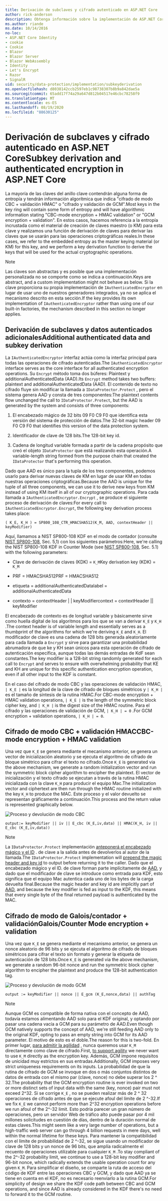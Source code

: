 ```yaml
---
title: Derivación de subclaves y cifrado autenticado en ASP.NET Core
author: rick-anderson
description: Obtenga información sobre la implementación de ASP.NET Core la derivación de subclaves de protección de datos y el cifrado autenticado.
ms.author: riande
ms.date: 10/14/2016
no-loc:
- ASP.NET Core Identity
- cookie
- Cookie
- Blazor
- Blazor Server
- Blazor WebAssembly
- Identity
- Let's Encrypt
- Razor
- SignalR
uid: security/data-protection/implementation/subkeyderivation
ms.openlocfilehash: d8038142ccb2597eb1c98738307b8b9a842dae5a
ms.sourcegitcommit: 65add17f74a29a647d812b04517e46cbc78258f9
ms.translationtype: MT
ms.contentlocale: es-ES
ms.lasthandoff: 08/19/2020
ms.locfileid: "88630125"
---
```

# <a name="subkey-derivation-and-authenticated-encryption-in-aspnet-core"></a><span data-ttu-id="d0601-103">Derivación de subclaves y cifrado autenticado en ASP.NET Core</span><span class="sxs-lookup"><span data-stu-id="d0601-103">Subkey derivation and authenticated encryption in ASP.NET Core</span></span>

<a name="data-protection-implementation-subkey-derivation"></a>

<span data-ttu-id="d0601-104">La mayoría de las claves del anillo clave contendrán alguna forma de entropía y tendrán información algorítmica que indica "cifrado de modo CBC + validación HMAC" o "cifrado y validación de GCM".</span><span class="sxs-lookup"><span data-stu-id="d0601-104">Most keys in the key ring will contain some form of entropy and will have algorithmic information stating "CBC-mode encryption + HMAC validation" or "GCM encryption + validation".</span></span> <span data-ttu-id="d0601-105">En estos casos, hacemos referencia a la entropía incrustada como el material de creación de claves maestro (o KM) para esta clave y realizamos una función de derivación de claves para derivar las claves que se usarán para las operaciones criptográficas reales.</span><span class="sxs-lookup"><span data-stu-id="d0601-105">In these cases, we refer to the embedded entropy as the master keying material (or KM) for this key, and we perform a key derivation function to derive the keys that will be used for the actual cryptographic operations.</span></span>

> [!NOTE]
> <span data-ttu-id="d0601-106">Las claves son abstractas y es posible que una implementación personalizada no se comporte como se indica a continuación.</span><span class="sxs-lookup"><span data-stu-id="d0601-106">Keys are abstract, and a custom implementation might not behave as below.</span></span> <span data-ttu-id="d0601-107">Si la clave proporciona su propia implementación de `IAuthenticatedEncryptor` en lugar de usar uno de nuestros generadores integrados, ya no se aplica el mecanismo descrito en esta sección.</span><span class="sxs-lookup"><span data-stu-id="d0601-107">If the key provides its own implementation of `IAuthenticatedEncryptor` rather than using one of our built-in factories, the mechanism described in this section no longer applies.</span></span>

<a name="data-protection-implementation-subkey-derivation-aad"></a>

## <a name="additional-authenticated-data-and-subkey-derivation"></a><span data-ttu-id="d0601-108">Derivación de subclaves y datos autenticados adicionales</span><span class="sxs-lookup"><span data-stu-id="d0601-108">Additional authenticated data and subkey derivation</span></span>

<span data-ttu-id="d0601-109">La `IAuthenticatedEncryptor` interfaz actúa como la interfaz principal para todas las operaciones de cifrado autenticadas.</span><span class="sxs-lookup"><span data-stu-id="d0601-109">The `IAuthenticatedEncryptor` interface serves as the core interface for all authenticated encryption operations.</span></span> <span data-ttu-id="d0601-110">Su `Encrypt` método toma dos búferes: Plaintext y additionalAuthenticatedData (AAD).</span><span class="sxs-lookup"><span data-stu-id="d0601-110">Its `Encrypt` method takes two buffers: plaintext and additionalAuthenticatedData (AAD).</span></span> <span data-ttu-id="d0601-111">El contenido de texto no cifrado fluye sin modificar la llamada a `IDataProtector.Protect` , pero el sistema genera AAD y consta de tres componentes:</span><span class="sxs-lookup"><span data-stu-id="d0601-111">The plaintext contents flow unchanged the call to `IDataProtector.Protect`, but the AAD is generated by the system and consists of three components:</span></span>

1. <span data-ttu-id="d0601-112">El encabezado mágico de 32 bits 09 F0 C9 F0 que identifica esta versión del sistema de protección de datos.</span><span class="sxs-lookup"><span data-stu-id="d0601-112">The 32-bit magic header 09 F0 C9 F0 that identifies this version of the data protection system.</span></span>

2. <span data-ttu-id="d0601-113">Identificador de clave de 128 bits.</span><span class="sxs-lookup"><span data-stu-id="d0601-113">The 128-bit key id.</span></span>

3. <span data-ttu-id="d0601-114">Cadena de longitud variable formada a partir de la cadena propósito que creó el objeto `IDataProtector` que está realizando esta operación.</span><span class="sxs-lookup"><span data-stu-id="d0601-114">A variable-length string formed from the purpose chain that created the `IDataProtector` that's performing this operation.</span></span>

<span data-ttu-id="d0601-115">Dado que AAD es único para la tupla de los tres componentes, podemos usarlo para derivar nuevas claves de KM en lugar de usar KM en todas nuestras operaciones criptográficas.</span><span class="sxs-lookup"><span data-stu-id="d0601-115">Because the AAD is unique for the tuple of all three components, we can use it to derive new keys from KM instead of using KM itself in all of our cryptographic operations.</span></span> <span data-ttu-id="d0601-116">Para cada llamada a `IAuthenticatedEncryptor.Encrypt` , se produce el siguiente proceso de derivación de claves:</span><span class="sxs-lookup"><span data-stu-id="d0601-116">For every call to `IAuthenticatedEncryptor.Encrypt`, the following key derivation process takes place:</span></span>

`( K_E, K_H ) = SP800_108_CTR_HMACSHA512(K_M, AAD, contextHeader || keyModifier)`

<span data-ttu-id="d0601-117">Aquí, llamamos a NIST SP800-108 KDF en el modo de contador (consulte [NIST SP800-108](https://nvlpubs.nist.gov/nistpubs/Legacy/SP/nistspecialpublication800-108.pdf), Sec. 5,1) con los siguientes parámetros:</span><span class="sxs-lookup"><span data-stu-id="d0601-117">Here, we're calling the NIST SP800-108 KDF in Counter Mode (see [NIST SP800-108](https://nvlpubs.nist.gov/nistpubs/Legacy/SP/nistspecialpublication800-108.pdf), Sec. 5.1) with the following parameters:</span></span>

* <span data-ttu-id="d0601-118">Clave de derivación de claves (KDK) = `K_M`</span><span class="sxs-lookup"><span data-stu-id="d0601-118">Key derivation key (KDK) = `K_M`</span></span>

* <span data-ttu-id="d0601-119">PRF = HMACSHA512</span><span class="sxs-lookup"><span data-stu-id="d0601-119">PRF = HMACSHA512</span></span>

* <span data-ttu-id="d0601-120">etiqueta = additionalAuthenticatedData</span><span class="sxs-lookup"><span data-stu-id="d0601-120">label = additionalAuthenticatedData</span></span>

* <span data-ttu-id="d0601-121">contexto = contextHeader | | keyModifier</span><span class="sxs-lookup"><span data-stu-id="d0601-121">context = contextHeader || keyModifier</span></span>

<span data-ttu-id="d0601-122">El encabezado de contexto es de longitud variable y básicamente sirve como huella digital de los algoritmos para los que se van a derivar `K_E` y `K_H` .</span><span class="sxs-lookup"><span data-stu-id="d0601-122">The context header is of variable length and essentially serves as a thumbprint of the algorithms for which we're deriving `K_E` and `K_H`.</span></span> <span data-ttu-id="d0601-123">El modificador de clave es una cadena de 128 bits generada aleatoriamente para cada llamada a `Encrypt` y sirve para garantizar una probabilidad abrumadora de que ke y KH sean únicos para esta operación de cifrado de autenticación específica, aunque todas las demás entradas de KdF sean constantes.</span><span class="sxs-lookup"><span data-stu-id="d0601-123">The key modifier is a 128-bit string randomly generated for each call to `Encrypt` and serves to ensure with overwhelming probability that KE and KH are unique for this specific authentication encryption operation, even if all other input to the KDF is constant.</span></span>

<span data-ttu-id="d0601-124">En el caso del cifrado de modo CBC y las operaciones de validación HMAC, `| K_E |` es la longitud de la clave de cifrado de bloques simétricos y `| K_H |` es el tamaño de síntesis de la rutina HMAC.</span><span class="sxs-lookup"><span data-stu-id="d0601-124">For CBC-mode encryption + HMAC validation operations, `| K_E |` is the length of the symmetric block cipher key, and `| K_H |` is the digest size of the HMAC routine.</span></span> <span data-ttu-id="d0601-125">Para el cifrado y las operaciones de validación de GCM, `| K_H | = 0` .</span><span class="sxs-lookup"><span data-stu-id="d0601-125">For GCM encryption + validation operations, `| K_H | = 0`.</span></span>

## <a name="cbc-mode-encryption--hmac-validation"></a><span data-ttu-id="d0601-126">Cifrado de modo CBC + validación HMAC</span><span class="sxs-lookup"><span data-stu-id="d0601-126">CBC-mode encryption + HMAC validation</span></span>

<span data-ttu-id="d0601-127">Una vez que `K_E` se genera mediante el mecanismo anterior, se genera un vector de inicialización aleatorio y se ejecuta el algoritmo de cifrado de bloque simétrico para cifrar el texto no cifrado.</span><span class="sxs-lookup"><span data-stu-id="d0601-127">Once `K_E` is generated via the above mechanism, we generate a random initialization vector and run the symmetric block cipher algorithm to encipher the plaintext.</span></span> <span data-ttu-id="d0601-128">El vector de inicialización y el texto cifrado se ejecutan a través de la rutina HMAC inicializada con la clave `K_H` para producir el equipo Mac.</span><span class="sxs-lookup"><span data-stu-id="d0601-128">The initialization vector and ciphertext are then run through the HMAC routine initialized with the key `K_H` to produce the MAC.</span></span> <span data-ttu-id="d0601-129">Este proceso y el valor devuelto se representan gráficamente a continuación.</span><span class="sxs-lookup"><span data-stu-id="d0601-129">This process and the return value is represented graphically below.</span></span>

![Proceso y devolución de modo CBC](subkeyderivation/_static/cbcprocess.png)

`output:= keyModifier || iv || E_cbc (K_E,iv,data) || HMAC(K_H, iv || E_cbc (K_E,iv,data))`

> [!NOTE]
> <span data-ttu-id="d0601-131">La `IDataProtector.Protect` implementación [anteponerá el encabezado mágico y el ID](xref:security/data-protection/implementation/authenticated-encryption-details) . de clave a la salida antes de devolverlos al autor de la llamada.</span><span class="sxs-lookup"><span data-stu-id="d0601-131">The `IDataProtector.Protect` implementation will [prepend the magic header and key id](xref:security/data-protection/implementation/authenticated-encryption-details) to output before returning it to the caller.</span></span> <span data-ttu-id="d0601-132">Dado que el encabezado mágico y el ID. de clave forman parte implícitamente de [AAD](xref:security/data-protection/implementation/subkeyderivation#data-protection-implementation-subkey-derivation-aad), y dado que el modificador de clave se introduce como entrada para KDF, esto significa que el equipo Mac autentica cada uno de los bytes de la carga devuelta final.</span><span class="sxs-lookup"><span data-stu-id="d0601-132">Because the magic header and key id are implicitly part of [AAD](xref:security/data-protection/implementation/subkeyderivation#data-protection-implementation-subkey-derivation-aad), and because the key modifier is fed as input to the KDF, this means that every single byte of the final returned payload is authenticated by the MAC.</span></span>

## <a name="galoiscounter-mode-encryption--validation"></a><span data-ttu-id="d0601-133">Cifrado de modo de Galois/contador + validación</span><span class="sxs-lookup"><span data-stu-id="d0601-133">Galois/Counter Mode encryption + validation</span></span>

<span data-ttu-id="d0601-134">Una vez que `K_E` se genera mediante el mecanismo anterior, se genera un nonce aleatorio de 96 bits y se ejecuta el algoritmo de cifrado de bloques simétricos para cifrar el texto sin formato y generar la etiqueta de autenticación de 128 bits.</span><span class="sxs-lookup"><span data-stu-id="d0601-134">Once `K_E` is generated via the above mechanism, we generate a random 96-bit nonce and run the symmetric block cipher algorithm to encipher the plaintext and produce the 128-bit authentication tag.</span></span>

![Proceso y devolución de modo GCM](subkeyderivation/_static/galoisprocess.png)

`output := keyModifier || nonce || E_gcm (K_E,nonce,data) || authTag`

> [!NOTE]
> <span data-ttu-id="d0601-136">Aunque GCM es compatible de forma nativa con el concepto de AAD, todavía estamos alimentando AAD solo para el KDF original, y optando por pasar una cadena vacía a GCM para su parámetro de AAD.</span><span class="sxs-lookup"><span data-stu-id="d0601-136">Even though GCM natively supports the concept of AAD, we're still feeding AAD only to the original KDF, opting to pass an empty string into GCM for its AAD parameter.</span></span> <span data-ttu-id="d0601-137">El motivo de esto es el doble.</span><span class="sxs-lookup"><span data-stu-id="d0601-137">The reason for this is two-fold.</span></span> <span data-ttu-id="d0601-138">En primer lugar, [para admitir la agilidad](xref:security/data-protection/implementation/context-headers#data-protection-implementation-context-headers) , nunca queremos usar `K_M` directamente como clave de cifrado.</span><span class="sxs-lookup"><span data-stu-id="d0601-138">First, [to support agility](xref:security/data-protection/implementation/context-headers#data-protection-implementation-context-headers) we never want to use `K_M` directly as the encryption key.</span></span> <span data-ttu-id="d0601-139">Además, GCM impone requisitos de unicidad muy estrictos en sus entradas.</span><span class="sxs-lookup"><span data-stu-id="d0601-139">Additionally, GCM imposes very strict uniqueness requirements on its inputs.</span></span> <span data-ttu-id="d0601-140">La probabilidad de que la rutina de cifrado de GCM se invoque en dos o más conjuntos distintos de datos de entrada con el mismo par (clave, nonce) no debe superar los 2 ^ 32.</span><span class="sxs-lookup"><span data-stu-id="d0601-140">The probability that the GCM encryption routine is ever invoked on two or more distinct sets of input data with the same (key, nonce) pair must not exceed 2^32.</span></span> <span data-ttu-id="d0601-141">Si se corrige `K_E` , no se pueden realizar más de 2 ^ 32 operaciones de cifrado antes de que se ejecute afoul del límite de 2 ^-32.</span><span class="sxs-lookup"><span data-stu-id="d0601-141">If we fix `K_E` we cannot perform more than 2^32 encryption operations before we run afoul of the 2^-32 limit.</span></span> <span data-ttu-id="d0601-142">Esto podría parecer un gran número de operaciones, pero un servidor Web de tráfico alto puede pasar por 4 mil millones solicitudes en cuestión de días, dentro de la duración normal de estas claves.</span><span class="sxs-lookup"><span data-stu-id="d0601-142">This might seem like a very large number of operations, but a high-traffic web server can go through 4 billion requests in mere days, well within the normal lifetime for these keys.</span></span> <span data-ttu-id="d0601-143">Para mantener la compatibilidad con el límite de probabilidad de 2 ^-32, se sigue usando un modificador de clave de 128 bits y un nonce de 96 bits, que amplía radicalmente el recuento de operaciones utilizable para cualquier `K_M` .</span><span class="sxs-lookup"><span data-stu-id="d0601-143">To stay compliant of the 2^-32 probability limit, we continue to use a 128-bit key modifier and 96-bit nonce, which radically extends the usable operation count for any given `K_M`.</span></span> <span data-ttu-id="d0601-144">Para simplificar el diseño, se comparte la ruta de acceso del código de KDF entre las operaciones CBC y GCM, y dado que AAD ya se tiene en cuenta en el KDF, no es necesario reenviarlo a la rutina GCM.</span><span class="sxs-lookup"><span data-stu-id="d0601-144">For simplicity of design we share the KDF code path between CBC and GCM operations, and since AAD is already considered in the KDF there's no need to forward it to the GCM routine.</span></span>
